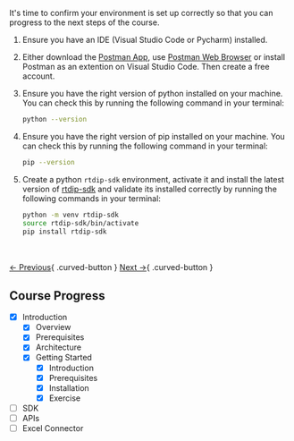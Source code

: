 
It's time to confirm your environment is set up correctly so that you can progress to the next steps of the course.

1. Ensure you have an IDE (Visual Studio Code or Pycharm) installed.

2. Either download the [Postman App](https://www.postman.com/downloads/), use [Postman Web Browser](https://identity.getpostman.com/login) or install Postman as an extention on Visual Studio Code. Then create a free account. 


3. Ensure you have the right version of python installed on your machine. You can check this by running the following command in your terminal:
    ```bash
    python --version
    ```

4.  Ensure you have the right version of pip installed on your machine. You can check this by running the following command in your terminal:
    ```bash
    pip --version
    ```

5. Create a python `rtdip-sdk` environment, activate it and install the latest version of [rtdip-sdk](https://pypi.org/project/rtdip-sdk/) and validate its installed correctly by running the following commands in your terminal:
    ```bash
    python -m venv rtdip-sdk
    source rtdip-sdk/bin/activate
    pip install rtdip-sdk
    ```

<br></br>
[← Previous](./installation.md){ .curved-button }
[Next →](../authentication/azure.md){ .curved-button }

## Course Progress

-   [X] Introduction
    +  [X] Overview
    +  [X] Prerequisites
    *  [X] Architecture
    *  [X] Getting Started
        +   [X] Introduction
        +   [X] Prerequisites
        +   [X] Installation
        +   [X] Exercise
-   [ ] SDK
-   [ ] APIs
-   [ ] Excel Connector